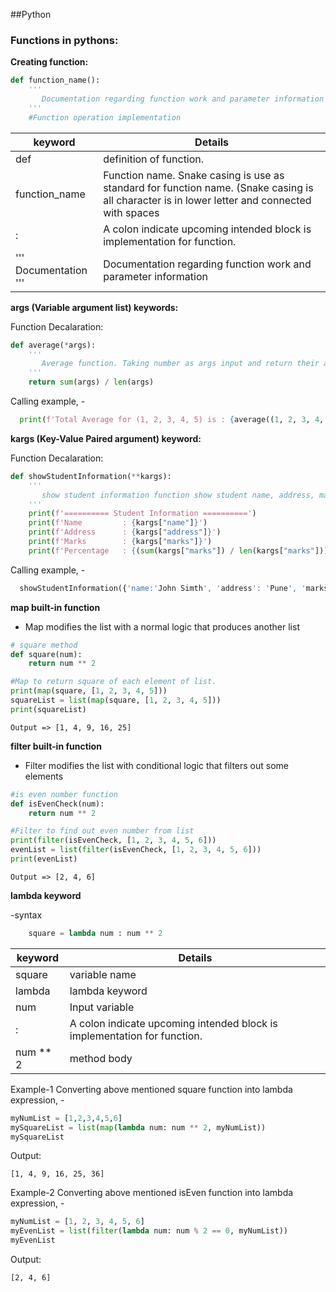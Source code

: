 ##Python

### Functions in pythons:

**Creating function:**
```python
def function_name():
    '''
       Documentation regarding function work and parameter information
    '''
    #Function operation implementation
```

|keyword | Details |
| --- | --- |
| def | definition of function. |
| function_name | Function name. Snake casing is use as standard for function name. (Snake casing is all character is in lower letter and connected with spaces |
| : | A colon indicate upcoming intended block is implementation for function. |
| ''' Documentation ''' | Documentation regarding function work and parameter information |

**args (Variable argument list) keywords:**

Function Decalaration:
```python
def average(*args):
    '''
       Average function. Taking number as args input and return their average
    '''
    return sum(args) / len(args)
```

Calling example, - 
```python
  print(f'Total Average for (1, 2, 3, 4, 5) is : {average((1, 2, 3, 4, 5))}')
```

**kargs (Key-Value Paired argument) keyword:**

Function Decalaration:
```python
def showStudentInformation(**kargs):
    '''
       show student information function show student name, address, marks and Percentage
    '''
    print(f'========== Student Information ==========')
    print(f'Name         : {kargs["name"]}')
    print(f'Address      : {kargs["address"]}')
    print(f'Marks        : {kargs["marks"]}')
    print(f'Percentage   : {(sum(kargs["marks"]) / len(kargs["marks"])) * 100.00}')
```

Calling example, - 
```python
  showStudentInformation({'name:'John Simth', 'address': 'Pune', 'marks':[120,140,130]})
```

**map built-in function**

- Map modifies the list with a normal logic that produces another list

```python
# square method
def square(num):
    return num ** 2
```

```python
#Map to return square of each element of list.
print(map(square, [1, 2, 3, 4, 5]))
squareList = list(map(square, [1, 2, 3, 4, 5]))
print(squareList)
```

```
Output => [1, 4, 9, 16, 25]
```

**filter built-in function**

- Filter modifies the list with conditional logic that filters out some elements
```python
#is even number function
def isEvenCheck(num):
    return num ** 2
```

```python
#Filter to find out even number from list
print(filter(isEvenCheck, [1, 2, 3, 4, 5, 6]))
evenList = list(filter(isEvenCheck, [1, 2, 3, 4, 5, 6]))
print(evenList)
```

```
Output => [2, 4, 6]
```


**lambda keyword**

-syntax
```python
    square = lambda num : num ** 2
```

|keyword | Details |
| --- | --- |
| square | variable name |
| lambda | lambda keyword |
| num | Input variable |
| : | A colon indicate upcoming intended block is implementation for function. |
| num ** 2 | method body |

Example-1 Converting above mentioned square function into lambda expression, -
```python
myNumList = [1,2,3,4,5,6]
mySquareList = list(map(lambda num: num ** 2, myNumList))
mySquareList
```
Output:
```
[1, 4, 9, 16, 25, 36]
```

Example-2 Converting above mentioned isEven function into lambda expression, -
```python
myNumList = [1, 2, 3, 4, 5, 6]
myEvenList = list(filter(lambda num: num % 2 == 0, myNumList))
myEvenList
```
Output:
```
[2, 4, 6]
```
